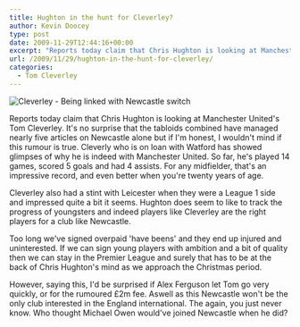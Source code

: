 ```yaml
---
title: Hughton in the hunt for Cleverley?
author: Kevin Doocey
type: post
date: 2009-11-29T12:44:16+00:00
excerpt: "Reports today claim that Chris Hughton is looking at Manchester United's Tom Cleverley. It's no surprise that the tabloids.."
url: /2009/11/29/hughton-in-the-hunt-for-cleverley/
categories:
  - Tom Cleverley
---
```


![Cleverley - Being linked with Newcastle switch](https://static.guim.co.uk/sys-images/Football/Clubs/Club_Home/2009/8/18/1250585475913/Tom-Cleverley-001.jpg)

Reports today claim that Chris Hughton is looking at Manchester United's Tom Cleverley. It's no surprise that the tabloids combined have managed nearly five articles on Newcastle alone but if I'm honest, I wouldn't mind if this rumour is true. Cleverly who is on loan with Watford has showed glimpses of why he is indeed with Manchester United. So far, he's played 14 games, scored 5 goals and had 4 assists. For any midfielder, that's an impressive record, and even better when you're twenty years of age.

Cleverley also had a stint with Leicester when they were a League 1 side and impressed quite a bit it seems. Hughton does seem to like to track the progress of youngsters and indeed players like Cleverley are the right players for a club like Newcastle.

Too long we've signed overpaid 'have beens' and they end up injured and uninterested. If we can sign young players with ambition and a bit of quality then we can stay in the Premier League and surely that has to be at the back of Chris Hughton's mind as we approach the Christmas period.

However, saying this, I'd be surprised if Alex Ferguson let Tom go very quickly, or for the rumoured £2m fee. Aswell as this Newcastle won't be the only club interested in the England international. The again, you just never know. Who thought Michael Owen would've joined Newcastle when he did?
